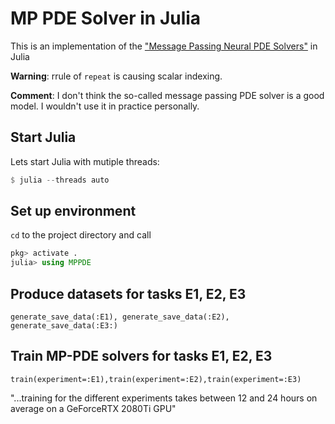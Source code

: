 # MP PDE Solver in Julia

This is an implementation of the ["Message Passing Neural PDE Solvers"](https://github.com/brandstetter-johannes/MP-Neural-PDE-Solvers) in Julia

**Warning**: rrule of `repeat` is causing scalar indexing.

**Comment**: I don't think the so-called message passing PDE solver is a good model. I wouldn't use it in practice personally.

## Start Julia
Lets start Julia with mutiple threads:

```julia
$ julia --threads auto
```
## Set up environment
`cd` to the project directory and call

```julia
pkg> activate .
julia> using MPPDE
```

## Produce datasets for tasks E1, E2, E3
`generate_save_data(:E1), generate_save_data(:E2), generate_save_data(:E3:)`

## Train MP-PDE solvers for tasks E1, E2, E3
`train(experiment=:E1),train(experiment=:E2),train(experiment=:E3)`

"...training for the different experiments takes between 12 and 24 hours on average on a GeForceRTX 2080Ti GPU"


